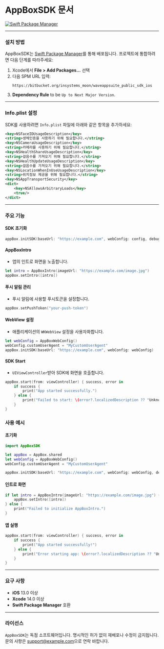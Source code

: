 
# AppBoxSDK 문서

[![Swift Package Manager](https://img.shields.io/badge/SPM-Compatible-green.svg)](https://swift.org/package-manager/)

---

### 설치 방법

AppBoxSDK는 [Swift Package Manager](https://swift.org/package-manager/)를 통해 배포됩니다. 프로젝트에 통합하려면 다음 단계를 따라주세요:

1. Xcode에서 **File > Add Packages...** 선택
2. 다음 SPM URL 입력:
   ```console
   https://bitbucket.org/insystems_moon/waveappsuite_public_sdk_ios
   ```
3. **Dependency Rule** to be `Up to Next Major Version`.

---

### Info.plist 설정

SDK를 사용하려면 `Info.plist` 파일에 아래와 같은 항목을 추가하세요:

```xml
<key>NSFaceIDUsageDescription</key>
<string>생체인증을 사용하기 위해 필요합니다.</string>
<key>NSCameraUsageDescription</key>
<string>카메라를 사용하기 위해 필요합니다.</string>
<key>NSHealthShareUsageDescription</key>
<string>걸음수를 가져오기 위해 필요합니다.</string>
<key>NSHealthUpdateUsageDescription</key>
<string>걸음수를 가져오기 위해 필요합니다.</string>
<key>NSLocationWhenInUseUsageDescription</key>
<string>위치정보 제공을 위해 필요합니다.</string>
<key>NSAppTransportSecurity</key>
<dict>
    <key>NSAllowsArbitraryLoads</key>
    <true/>
</dict>
```

---

### 주요 기능

#### **SDK 초기화**

```swift
appBox.initSDK(baseUrl: "https://example.com", webConfig: config, debugMode: true)
```

#### **AppBoxIntro**
- 앱의 인트로 화면을 노출합니다.

```swift
let intro = AppBoxIntro(imageUrl: "https://example.com/image.jpg")
appBox.setIntro([intro])
```

#### **푸시 알림 관리**
- 푸시 알림에 사용할 푸시토큰을 설정합니다.

```swift
appBox.setPushToken("your-push-token")
```

#### **WebView 설정**
- 애플리케이션의 `WKWebView` 설정을 사용자화합니다.

```swift
let webConfig = AppBoxWebConfig()
webConfig.customUserAgent = "MyCustomUserAgent"
appBox.initSDK(baseUrl: "https://example.com", webConfig: webConfig)
```

#### **SDK Start**
- `UIViewController`받아 SDK에 화면을 호출합니다.

```swift
appBox.start(from: viewController) { success, error in
    if success {
        print("App started successfully.")
    } else {
        print("Failed to start: \(error?.localizedDescription ?? "Unknown error")")
    }
}
```

### 사용 예시

#### **초기화**

```swift
import AppBoxSDK

let appBox = AppBox.shared
let webConfig = AppBoxWebConfig()
webConfig.customUserAgent = "MyCustomUserAgent"

appBox.initSDK(baseUrl: "https://example.com", webConfig: webConfig, debugMode: true)
```

#### **인트로 화면**

```swift
if let intro = AppBoxIntro(imageUrl: "https://example.com/image.jpg") {
    appBox.setIntro([intro])
} else {
    print("Failed to initialize AppBoxIntro.")
}
```

#### **앱 실행**

```swift
appBox.start(from: viewController) { success, error in
    if success {
        print("App started successfully!")
    } else {
        print("Error starting app: \(error?.localizedDescription ?? "Unknown error")")
    }
}
```

---

### 요구 사항

- **iOS** 13.0 이상
- **Xcode** 14.0 이상
- **Swift Package Manager** 호환

---

### 라이선스

`AppBoxSDK`는 독점 소프트웨어입니다. 명시적인 허가 없이 재배포나 수정이 금지됩니다. 문의 사항은 [support@example.com](mailto:support@example.com)으로 연락 바랍니다.
